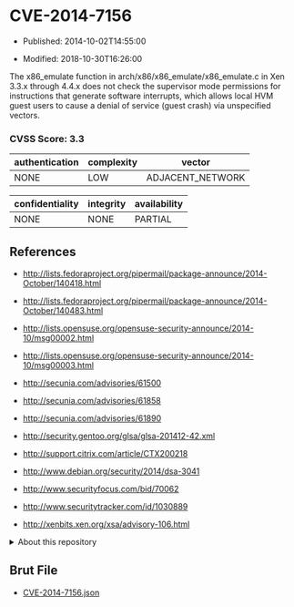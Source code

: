 # CVE-2014-7156

- Published: 2014-10-02T14:55:00

- Modified: 2018-10-30T16:26:00

The x86_emulate function in arch/x86/x86_emulate/x86_emulate.c in Xen 3.3.x through 4.4.x does not check the supervisor mode permissions for instructions that generate software interrupts, which allows local HVM guest users to cause a denial of service (guest crash) via unspecified vectors.

### CVSS Score: **3.3**

| authentication | complexity | vector |
| --- | --- | --- |
| NONE | LOW | ADJACENT_NETWORK |

| confidentiality | integrity | availability |
| --- | --- | --- |
| NONE | NONE | PARTIAL |

## References

* http://lists.fedoraproject.org/pipermail/package-announce/2014-October/140418.html

* http://lists.fedoraproject.org/pipermail/package-announce/2014-October/140483.html

* http://lists.opensuse.org/opensuse-security-announce/2014-10/msg00002.html

* http://lists.opensuse.org/opensuse-security-announce/2014-10/msg00003.html

* http://secunia.com/advisories/61500

* http://secunia.com/advisories/61858

* http://secunia.com/advisories/61890

* http://security.gentoo.org/glsa/glsa-201412-42.xml

* http://support.citrix.com/article/CTX200218

* http://www.debian.org/security/2014/dsa-3041

* http://www.securityfocus.com/bid/70062

* http://www.securitytracker.com/id/1030889

* http://xenbits.xen.org/xsa/advisory-106.html

<details>
<summary>About this repository</summary> 

  This repository is part of the project [Live Hack CVE](https://github.com/Live-Hack-CVE). Main website can be found [www.live-hack.org](https://www.live-hack.org) 
  
  Made by [Sn0wAlice](https://github.com/Sn0wAlice) for the people that care about security and need to have a feed of the latest CVEs. Hope you enjoy it, don't forget to star the repo and follow me on [Twitter](https://twitter.com/Sn0wAlice) and [Github](https://github.com/Sn0wAlice). And that is my [personnal website](https://www.alice-snow.me/)

  - [Home Page](https://github.com/Live-Hack-CVE)
  - [Framework](https://github.com/Live-Hack-CVE/cve-framework)
  - [CVE database](https://github.com/Live-Hack-CVE/full_database)
  - [Changelog](https://github.com/Live-Hack-CVE/Changelog)
</details>

## Brut File

* [CVE-2014-7156.json](https://raw.githubusercontent.com/Live-Hack-CVE/full_database/main/cves/2014/CVE-2014-7156.json)

